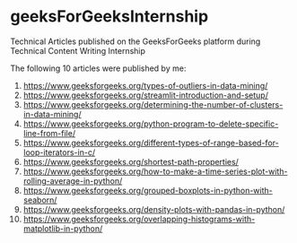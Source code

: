 # geeksForGeeksInternship
Technical Articles published on the GeeksForGeeks platform during Technical Content Writing Internship

The following 10 articles were published by me:

1. https://www.geeksforgeeks.org/types-of-outliers-in-data-mining/
2. https://www.geeksforgeeks.org/streamlit-introduction-and-setup/
3. https://www.geeksforgeeks.org/determining-the-number-of-clusters-in-data-mining/
4. https://www.geeksforgeeks.org/python-program-to-delete-specific-line-from-file/
5. https://www.geeksforgeeks.org/different-types-of-range-based-for-loop-iterators-in-c/
6. https://www.geeksforgeeks.org/shortest-path-properties/
7. https://www.geeksforgeeks.org/how-to-make-a-time-series-plot-with-rolling-average-in-python/
8. https://www.geeksforgeeks.org/grouped-boxplots-in-python-with-seaborn/
9. https://www.geeksforgeeks.org/density-plots-with-pandas-in-python/
10. https://www.geeksforgeeks.org/overlapping-histograms-with-matplotlib-in-python/

